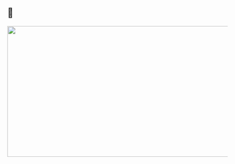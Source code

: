 ## 👋

<a href="https://www.gitanimals.org/en_US?utm_medium=image&utm_source=Seonjeongg&utm_content=farm">
<img
  src="https://render.gitanimals.org/farms/Seonjeongg"
  width="600"
  height="300"
/>
</a>

